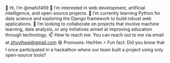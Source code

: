 👋 Hi, I’m @mafo1459
👀 I’m interested in web development, artificial intelligence, and open-source projects.
🌱 I’m currently learning Python for data science and exploring the Django framework to build robust web applications.
💞️ I’m looking to collaborate on projects that involve machine learning, data analysis, or any initiatives aimed at improving education through technology.
📫 How to reach me: You can reach out to me via email at zhuyiheai@gmail.com
😄 Pronouns: He/Him
⚡ Fun fact: Did you know that I once participated in a hackathon where our team built a project using only open-source tools?
<!--- mafo1459/mafo1459 is a ✨ special ✨ repository because its `README.md` (this file) appears on your GitHub profile. You can click the Preview link to take a look at your changes. --->
